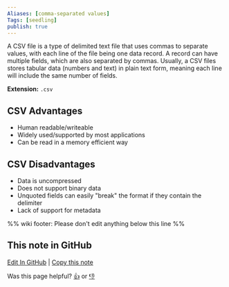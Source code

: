 ```yaml
---
Aliases: [comma-separated values]
Tags: [seedling]
publish: true
---
```


A CSV file is a type of delimited text file that uses commas to separate values, with each line of the file being one data record. A record can have multiple fields, which are also separated by commas. Usually, a CSV files stores tabular data (numbers and text) in plain text form, meaning each line will include the same number of fields.

**Extension:** `.csv`

## CSV Advantages

- Human readable/writeable
- Widely used/supported by most applications
- Can be read in a memory efficient way

## CSV Disadvantages

- Data is uncompressed
- Does not support binary data
- Unquoted fields can easily "break" the format if they contain the delimiter
- Lack of support for metadata

%% wiki footer: Please don't edit anything below this line %%

## This note in GitHub

<span class="git-footer">[Edit In GitHub](https://github.dev/data-engineering-community/data-engineering-wiki/blob/main/Tools/File%20Formats/CSV.md "git-hub-edit-note") | [Copy this note](https://raw.githubusercontent.com/data-engineering-community/data-engineering-wiki/main/Tools/File%20Formats/CSV.md "git-hub-copy-note")</span>

<span class="git-footer">Was this page helpful?
[👍](https://tally.so/r/mOaxjk?rating=Yes&url=https://dataengineering.wiki/Tools/File%20Formats/CSV) or [👎](https://tally.so/r/mOaxjk?rating=No&url=https://dataengineering.wiki/Tools/File%20Formats/CSV)</span>
